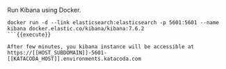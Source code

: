 Run Kibana using Docker.

```
docker run -d --link elasticsearch:elasticsearch -p 5601:5601 --name kibana docker.elastic.co/kibana/kibana:7.6.2
```{{execute}}

After few minutes, you kibana instance will be accessible at https://[[HOST_SUBDOMAIN]]-5601-[[KATACODA_HOST]].environments.katacoda.com
